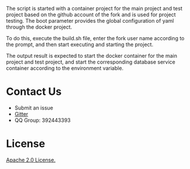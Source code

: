 The script is started with a container project for the main project and test project based on the github account of the fork and is used for project testing. The boot parameter provides the global configuration of yaml through the docker project.

To do this, execute the build.sh file, enter the fork user name according to the prompt, and then start executing and starting the project.

The output result is expected to start the docker container for the main project and test project, and start the corresponding database service container according to the environment variable.




# Contact Us
* Submit an issue
* [Gitter](https://gitter.im/openskywalking/Lobby)
* QQ Group: 392443393

# License
[Apache 2.0 License.](/LICENSE)